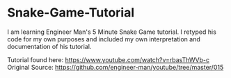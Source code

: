# Snake-Game-Tutorial

I am learning Engineer Man's 5 Minute Snake Game tutorial.
I retyped his code for my own purposes and included my own interpretation and documentation of his tutorial.

Tutorial found here: https://www.youtube.com/watch?v=rbasThWVb-c<br/>
Original Source: https://github.com/engineer-man/youtube/tree/master/015
